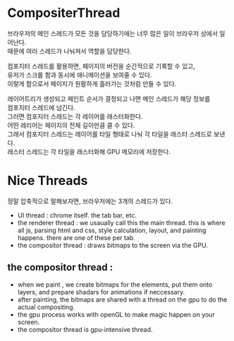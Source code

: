 # CompositerThread

브라우저의 메인 스레드가 모든 것을 담당하기에는 너무 많은 일이 브라우저 상에서 일어난다.  
때문에 여러 스레드가 나눠져서 역할을 담당한다.

컴포지터 스레드를 활용하면,
페이지의 버전을 순간적으로 기록할 수 있고,  
유저가 스크롤 함과 동시에 애니메이션을 보여줄 수 있다.  
이렇게 함으로서 페이지가 원활하게 흘러가는 것처럼 만들 수 있다.

레이어트리가 생성되고 페인트 순서가 결정되고 나면 메인 스레드가 해당 정보를  
컴포지터 스레드에 넘긴다.  
그러면 컴포지터 스레드는 각 레이어를 래스터화한다.  
어떤 레리어는 페이지의 전체 길이만큼 클 수 있다.  
그래서 컴포지터 스레드는 레이어를 타일 형태로 나눠 각 타일을 래스터 스레드로 보낸다.  
래스터 스레드는 각 타일을 래스터화해 GPU 메모리에 저장한다.

# Nice Threads

정말 압축적으로 말해보자면, 브라우저에는 3개의 스레드가 있다.

- UI thread : chrome itself. the tab bar, etc.
- the renderer thread : we usaually call this the main thread. this is where all js, parsing html and css, style calculation, layout, and painting happens. there are one of these per tab.
- the compositor thread : draws bitmaps to the screen via the GPU.

## the compositor thread :

- when we paint , we create bitmaps for the elements, put them onto layers, and prepare shadars for animations if neccessary.
- after painting, the bitmaps are shared with a thread on the gpu to do the actual compositing.
- the gpu process works with openGL to make magic happen on your screen.
- the compositor thread is gpu-intensive thread.
